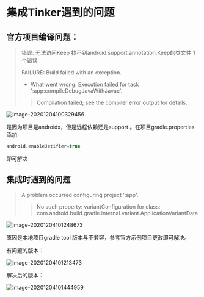 # 集成Tinker遇到的问题

## 官方项目编译问题：

> 错误: 无法访问Keep
>   找不到android.support.annotation.Keep的类文件
> 1 个错误
>
> FAILURE: Build failed with an exception.
>
> * What went wrong:
> Execution failed for task ':app:compileDebugJavaWithJavac'.
>
> > Compilation failed; see the compiler error output for details.

![image-20201204100329456](D:\android-Advanced-plan\Android\热修复\官方项目编译问题.png)

是因为项目是androidx，但是远程依赖还是support 。在项目gradle.properties添加

```groovy
android.enableJetifier=true
```

即可解决

## 集成时遇到的问题

> A problem occurred configuring project ':app'.
>
> > No such property: variantConfiguration for class: com.android.build.gradle.internal.variant.ApplicationVariantData

![image-20201204101248673](D:\android-Advanced-plan\Android\热修复\集成时编译问题.png)

原因是本地项目gradle tool 版本与不兼容，参考官方示例项目更改即可解决。

有问题的版本：

![image-20201204101213473](D:\android-Advanced-plan\Android\热修复\有问题的gradle版本.png)

解决后的版本：

![image-20201204101444959](D:\android-Advanced-plan\Android\热修复\解决问题的gradle版本.png)